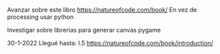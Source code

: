 Avanzar sobre este libro https://natureofcode.com/book/
En vez de processing usar python

Investigar sobre librerias para generar canvas
pygame

30-1-2022
Llegué hasta: I.5 https://natureofcode.com/book/introduction/